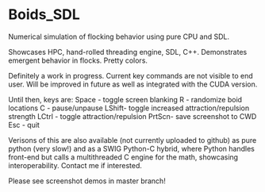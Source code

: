 # Boids_SDL
Numerical simulation of flocking behavior using pure CPU and SDL.

Showcases HPC, hand-rolled threading engine, SDL, C++. Demonstrates emergent behavior in flocks. Pretty colors.

Definitely a work in progress. Current key commands are not visible to end user. Will be improved in future
as well as integrated with the CUDA version.

Until then, keys are:
Space - toggle screen blanking
R     - randomize boid locations
C     - pause/unpause
LShift- toggle increased attraction/repulsion strength
LCtrl - toggle attraction/repulsion
PrtScn- save screenshot to CWD
Esc   - quit

Verisons of this are also available (not currently uploaded to github) as pure python (very slow!) and as a SWIG Python-C
hybrid, where Python handles front-end but calls a multithreaded C engine for the math, showcasing interoperability. Contact
me if interested.

Please see screenshot demos in master branch!
